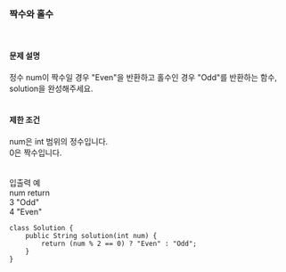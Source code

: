 ### 짝수와 홀수
<br>

#### 문제 설명
정수 num이 짝수일 경우 "Even"을 반환하고 홀수인 경우 "Odd"를 반환하는 함수, solution을 완성해주세요.<br>
<br>

#### 제한 조건
num은 int 범위의 정수입니다.<br>
0은 짝수입니다.<br>
<br>
<br>
입출력 예<br>
num	return<br>
3	"Odd"<br>
4	"Even"<br>


```
class Solution {
    public String solution(int num) {
        return (num % 2 == 0) ? "Even" : "Odd";
    }
}
```
